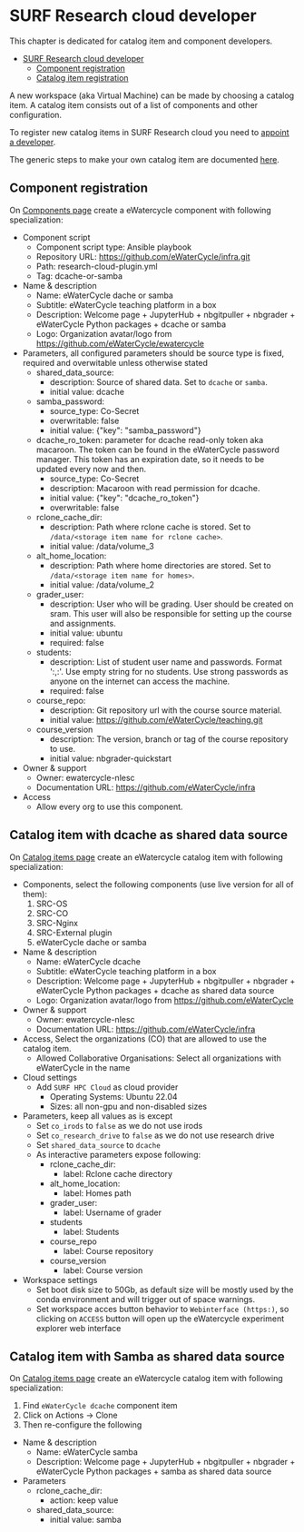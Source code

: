 # SURF Research cloud developer

This chapter is dedicated for catalog item and component developers.

- [SURF Research cloud developer](#surf-research-cloud-developer)
  - [Component registration](#component-registration)
  - [Catalog item registration](#catalog-item-registration)

A new workspace (aka Virtual Machine) can be made by choosing a catalog item.
A catalog item consists out of a list of components and other configuration.

To register new catalog items in SURF Research cloud you 
need to [appoint a developer](https://servicedesk.surf.nl/wiki/display/WIKI/Appoint+a+CO-member+a+developer).

The generic steps to make your own catalog item are documented [here](https://servicedesk.surf.nl/wiki/display/WIKI/Create+your+own+catalog+items).

## Component registration

On [Components page](https://portal.live.surfresearchcloud.nl/catalog/components)
create a eWatercycle component with following specialization:

- Component script
  - Component script type: Ansible playbook
  - Repository URL: https://github.com/eWaterCycle/infra.git
  - Path: research-cloud-plugin.yml
  - Tag: dcache-or-samba
- Name & description
  - Name: eWaterCycle dache or samba
  - Subtitle: eWaterCycle teaching platform in a box
  - Description: Welcome page + JupyterHub + nbgitpuller + nbgrader + eWaterCycle Python packages + dcache or samba
  - Logo: Organization avatar/logo from https://github.com/eWaterCycle/ewatercycle
- Parameters, all configured parameters should be source type is fixed, required and overwitable unless otherwise stated
  - shared_data_source:
    - description: Source of shared data. Set to `dcache` or `samba`.
    - initial value: dcache
  - samba_password:
    - source_type: Co-Secret
    - overwritable: false
    - initial value: {"key": "samba_password"}
  - dcache_ro_token: parameter for dcache read-only token aka macaroon.
      The token can be found in the eWaterCycle password manager.
      This token has an expiration date, so it needs to be updated every now and then.
    - source_type: Co-Secret
    - description: Macaroon with read permission for dcache.
    - initial value: {"key": "dcache_ro_token"}
    - overwritable: false
  - rclone_cache_dir:
    - description: Path where rclone cache is stored. Set to `/data/<storage item name for rclone cache>`.
    - initial value: /data/volume_3
  - alt_home_location:
    - description: Path where home directories are stored. Set to `/data/<storage item name for homes>`.
    - initial value: /data/volume_2
  - grader_user:
    - description: User who will be grading. User should be created on sram. This user will also be responsible for setting up the course and assignments.
    - initial value: ubuntu
    - required: false
  - students:
    - description: List of student user name and passwords. Format '<username1>:<password1>,<username2>:<password2>'. Use empty string for no students. Use strong passwords as anyone on the internet can access the machine.
    - required: false
  - course_repo:
    - description: Git repository url with the course source material.
    - initial value: https://github.com/eWaterCycle/teaching.git
  - course_version
    - description: The version, branch or tag of the course repository to use.
    - initial value: nbgrader-quickstart
- Owner & support
  - Owner: ewatercycle-nlesc
  - Documentation URL: https://github.com/eWaterCycle/infra
- Access
  - Allow every org to use this component.

## Catalog item with dcache as shared data source

On [Catalog items page](https://portal.live.surfresearchcloud.nl/catalog/catalogItems)
create an eWatercycle catalog item with following specialization:

- Components, select the following components (use live version for all of them):
  1. SRC-OS
  2. SRC-CO
  3. SRC-Nginx
  4. SRC-External plugin
  5. eWaterCycle dache or samba
- Name & description
  - Name: eWaterCycle dcache
  - Subtitle: eWaterCycle teaching platform in a box
  - Description: Welcome page + JupyterHub + nbgitpuller + nbgrader + eWaterCycle Python packages + dcache as shared data source
  - Logo: Organization avatar/logo from https://github.com/eWaterCycle
- Owner & support
  - Owner: ewatercycle-nlesc
  - Documentation URL: https://github.com/eWaterCycle/infra
- Access, Select the organizations (CO) that are allowed to use the catalog item.
  - Allowed Collaborative Organisations: Select all organizations with eWaterCycle in the name
- Cloud settings
  - Add `SURF HPC Cloud` as cloud provider
    - Operating Systems: Ubuntu 22.04
    - Sizes: all non-gpu and non-disabled sizes
- Parameters, keep all values as is except
  - Set `co_irods` to `false` as we do not use irods
  - Set `co_research_drive` to `false` as we do not use research drive
  - Set `shared_data_source` to `dcache`
  - As interactive parameters expose following:
    - rclone_cache_dir:
      - label: Rclone cache directory
    - alt_home_location:
      - label: Homes path
    - grader_user:
      - label: Username of grader
    - students
      - label: Students
    - course_repo
      - label: Course repository
    - course_version
      - label: Course version
- Workspace settings
  - Set boot disk size to 50Gb,
  as default size will be mostly used by the conda environment and will trigger out of space warnings.
  - Set workspace acces button behavior to `Webinterface (https:)`,
  so clicking on `ACCESS` button will open up the eWatercycle experiment explorer web interface

## Catalog item with Samba as shared data source

On [Catalog items page](https://portal.live.surfresearchcloud.nl/catalog/catalogItems)
create an eWatercycle catalog item with following specialization:

1. Find `eWaterCycle dcache` component item
2. Click on Actions -> Clone
3. Then re-configure the following

- Name & description
  - Name: eWaterCycle samba
  - Description: Welcome page + JupyterHub + nbgitpuller + nbgrader + eWaterCycle Python packages + samba as shared data source
- Parameters
  - rclone_cache_dir:
    - action: keep value
  - shared_data_source:
    - initial value: samba
